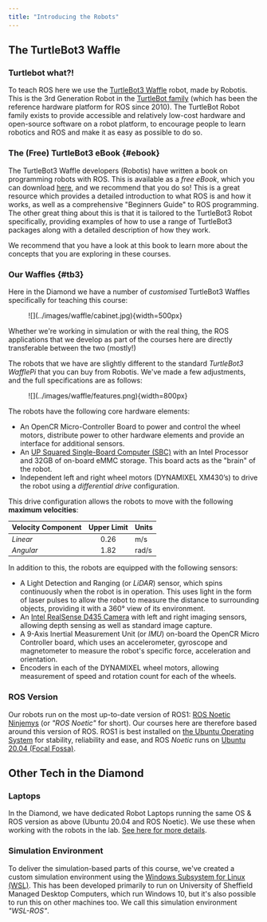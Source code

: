 ```yaml
---
title: "Introducing the Robots"
---
```


## The TurtleBot3 Waffle

### Turtlebot what?!

To teach ROS here we use the [TurtleBot3 Waffle](https://emanual.robotis.com/docs/en/platform/turtlebot3/overview/) robot, made by Robotis. This is the 3rd Generation Robot in the [TurtleBot family](http://wiki.ros.org/Robots/TurtleBot) (which has been the reference hardware platform for ROS since 2010). The TurtleBot Robot family exists to provide accessible and relatively low-cost hardware and open-source software on a robot platform, to encourage people to learn robotics and ROS and make it as easy as possible to do so.

### The (Free) TurtleBot3 eBook {#ebook}

The TurtleBot3 Waffle developers (Robotis) have written a book on programming robots with ROS. This is available as a *free eBook*, which you can download [here](https://community.robotsource.org/t/download-the-ros-robot-programming-book-for-free/51), and we recommend that you do so! This is a great resource which provides a detailed introduction to what ROS is and how it works, as well as a comprehensive "Beginners Guide" to ROS programming. The other great thing about this is that it is tailored to the TurtleBot3 Robot specifically, providing examples of how to use a range of TurtleBot3 packages along with a detailed description of how they work.

We recommend that you have a look at this book to learn more about the concepts that you are exploring in these courses.

### Our Waffles {#tb3}

Here in the Diamond we have a number of *customised* TurtleBot3 Waffles specifically for teaching this course:

<figure markdown>
  ![](../images/waffle/cabinet.jpg){width=500px} 
</figure>

Whether we're working in simulation or with the real thing, the ROS applications that we develop as part of the courses here are directly transferable between the two (mostly!) 

The robots that we have are slightly different to the standard *TurtleBot3 WafflePi* that you can buy from Robotis. We've made a few adjustments, and the full specifications are as follows:

<figure markdown>
  ![](../images/waffle/features.png){width=800px}
</figure>

The robots have the following core hardware elements:

* An OpenCR Micro-Controller Board to power and control the wheel motors, distribute power to other hardware elements and provide an interface for additional sensors.
* An [UP Squared Single-Board Computer (SBC)](https://up-board.org/upsquared/specifications/) with an Intel Processor and 32GB of on-board eMMC storage. This board acts as the "brain" of the robot.
* Independent left and right wheel motors (DYNAMIXEL XM430’s) to drive the robot using a *differential drive* configuration.

This drive configuration allows the robots to move with the following **maximum velocities**: <a name="max_vels"></a>

<center>

| Velocity Component | Upper Limit | Units |
| :--- | :---: | :--- |
| *Linear* | 0.26 | m/s |
| *Angular* | 1.82 | rad/s |

</center>

In addition to this, the robots are equipped with the following sensors:

* A Light Detection and Ranging (or *LiDAR*) sensor, which spins continuously when the robot is in operation. This uses light in the form of laser pulses to allow the robot to measure the distance to surrounding objects, providing it with a 360&deg; view of its environment.
* An [Intel RealSense D435 Camera](https://www.intelrealsense.com/depth-camera-d435/) with left and right imaging sensors, allowing depth sensing as well as standard image capture.
* A 9-Axis Inertial Measurement Unit (or *IMU*) on-board the OpenCR Micro Controller board, which uses an accelerometer, gyroscope and magnetometer to measure the robot's specific force, acceleration and orientation. 
* Encoders in each of the DYNAMIXEL wheel motors, allowing measurement of speed and rotation count for each of the wheels.

### ROS Version

Our robots run on the most up-to-date version of ROS1: [ROS Noetic Ninjemys](http://wiki.ros.org/noetic) (or *"ROS Noetic"* for short). Our courses here are therefore based around this version of ROS. ROS1 is best installed on [the Ubuntu Operating System](https://ubuntu.com/) for stability, reliability and ease, and ROS *Noetic* runs on [Ubuntu 20.04 (Focal Fossa)](https://wiki.ubuntu.com/FocalFossa/ReleaseNotes).

## Other Tech in the Diamond

### Laptops

In the Diamond, we have dedicated Robot Laptops running the same OS & ROS version as above (Ubuntu 20.04 and ROS Noetic). We use these when working with the robots in the lab. [See here for more details](../../waffles/laptops). 

### Simulation Environment

To deliver the simulation-based parts of this course, we've created a custom simulation environment using the [Windows Subsystem for Linux (WSL)](https://docs.microsoft.com/en-us/windows/wsl/). This has been developed primarily to run on University of Sheffield Managed Desktop Computers, which run Windows 10, but it's also possible to run this on other machines too. We call this simulation environment *"WSL-ROS"*.
